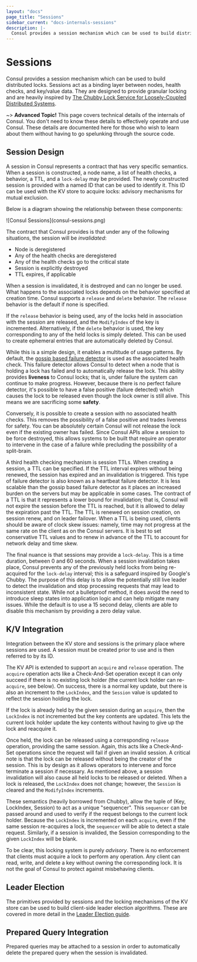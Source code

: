 ```yaml
---
layout: "docs"
page_title: "Sessions"
sidebar_current: "docs-internals-sessions"
description: |-
  Consul provides a session mechanism which can be used to build distributed locks. Sessions act as a binding layer between nodes, health checks, and key/value data. They are designed to provide granular locking and are heavily inspired by The Chubby Lock Service for Loosely-Coupled Distributed Systems.
---
```


# Sessions

Consul provides a session mechanism which can be used to build distributed locks.
Sessions act as a binding layer between nodes, health checks, and key/value data.
They are designed to provide granular locking and are heavily inspired by
[The Chubby Lock Service for Loosely-Coupled Distributed Systems](http://research.google.com/archive/chubby.html).

~> **Advanced Topic!** This page covers technical details of
the internals of Consul. You don't need to know these details to effectively
operate and use Consul. These details are documented here for those who wish
to learn about them without having to go spelunking through the source code.

## Session Design

A session in Consul represents a contract that has very specific semantics.
When a session is constructed, a node name, a list of health checks, a behavior,
a TTL, and a `lock-delay` may be provided. The newly constructed session is provided with
a named ID that can be used to identify it. This ID can be used with the KV
store to acquire locks: advisory mechanisms for mutual exclusion.

Below is a diagram showing the relationship between these components:

<div class="center">
![Consul Sessions](consul-sessions.png)
</div>

The contract that Consul provides is that under any of the following
situations, the session will be *invalidated*:

* Node is deregistered
* Any of the health checks are deregistered
* Any of the health checks go to the critical state
* Session is explicitly destroyed
* TTL expires, if applicable

When a session is invalidated, it is destroyed and can no longer
be used. What happens to the associated locks depends on the
behavior specified at creation time. Consul supports a `release`
and `delete` behavior. The `release` behavior is the default
if none is specified.

If the `release` behavior is being used, any of the locks held in
association with the session are released, and the `ModifyIndex` of
the key is incremented. Alternatively, if the `delete` behavior is
used, the key corresponding to any of the held locks is simply deleted.
This can be used to create ephemeral entries that are automatically
deleted by Consul.

While this is a simple design, it enables a multitude of usage
patterns. By default, the
[gossip based failure detector](/docs/internals/gossip.html)
is used as the associated health check. This failure detector allows
Consul to detect when a node that is holding a lock has failed and
to automatically release the lock. This ability provides **liveness** to
Consul locks; that is, under failure the system can continue to make
progress. However, because there is no perfect failure detector, it's possible
to have a false positive (failure detected) which causes the lock to
be released even though the lock owner is still alive. This means
we are sacrificing some **safety**.

Conversely, it is possible to create a session with no associated
health checks. This removes the possibility of a false positive
and trades liveness for safety. You can be absolutely certain Consul
will not release the lock even if the existing owner has failed.
Since Consul APIs allow a session to be force destroyed, this allows
systems to be built that require an operator to intervene in the
case of a failure while precluding the possibility of a split-brain.

A third health checking mechanism is session TTLs. When creating
a session, a TTL can be specified. If the TTL interval expires without
being renewed, the session has expired and an invalidation is triggered.
This type of failure detector is also known as a heartbeat failure detector.
It is less scalable than the gossip based failure detector as it places
an increased burden on the servers but may be applicable in some cases.
The contract of a TTL is that it represents a lower bound for invalidation;
that is, Consul will not expire the session before the TTL is reached, but it
is allowed to delay the expiration past the TTL. The TTL is renewed on
session creation, on session renew, and on leader failover. When a TTL
is being used, clients should be aware of clock skew issues: namely,
time may not progress at the same rate on the client as on the Consul servers.
It is best to set conservative TTL values and to renew in advance of the TTL
to account for network delay and time skew.

The final nuance is that sessions may provide a `lock-delay`. This
is a time duration, between 0 and 60 seconds. When a session invalidation
takes place, Consul prevents any of the previously held locks from
being re-acquired for the `lock-delay` interval; this is a safeguard
inspired by Google's Chubby. The purpose of this delay is to allow
the potentially still live leader to detect the invalidation and stop
processing requests that may lead to inconsistent state. While not a
bulletproof method, it does avoid the need to introduce sleep states
into application logic and can help mitigate many issues. While the
default is to use a 15 second delay, clients are able to disable this
mechanism by providing a zero delay value.

## K/V Integration

Integration between the KV store and sessions is the primary
place where sessions are used. A session must be created prior to use
and is then referred to by its ID.

The KV API is extended to support an `acquire` and `release` operation.
The `acquire` operation acts like a Check-And-Set operation except it
can only succeed if there is no existing lock holder (the current lock holder
can re-`acquire`, see below). On success, there is a normal key update, but
there is also an increment to the `LockIndex`, and the `Session` value is
updated to reflect the session holding the lock.

If the lock is already held by the given session during an `acquire`, then
the `LockIndex` is not incremented but the key contents are updated. This
lets the current lock holder update the key contents without having to give
up the lock and reacquire it.

Once held, the lock can be released using a corresponding `release` operation,
providing the same session. Again, this acts like a Check-And-Set operations
since the request will fail if given an invalid session. A critical note is
that the lock can be released without being the creator of the session.
This is by design as it allows operators to intervene and force terminate
a session if necessary. As mentioned above, a session invalidation will also
cause all held locks to be released or deleted. When a lock is released, the `LockIndex`
does not change; however, the `Session` is cleared and the `ModifyIndex` increments.

These semantics (heavily borrowed from Chubby), allow the tuple of (Key, LockIndex, Session)
to act as a unique "sequencer". This `sequencer` can be passed around and used
to verify if the request belongs to the current lock holder. Because the `LockIndex`
is incremented on each `acquire`, even if the same session re-acquires a lock,
the `sequencer` will be able to detect a stale request. Similarly, if a session is
invalided, the Session corresponding to the given `LockIndex` will be blank.

To be clear, this locking system is purely *advisory*. There is no enforcement
that clients must acquire a lock to perform any operation. Any client can
read, write, and delete a key without owning the corresponding lock. It is not
the goal of Consul to protect against misbehaving clients.

## Leader Election

The primitives provided by sessions and the locking mechanisms of the KV
store can be used to build client-side leader election algorithms.
These are covered in more detail in the [Leader Election guide](/docs/guides/leader-election.html).

## Prepared Query Integration

Prepared queries may be attached to a session in order to automatically delete
the prepared query when the session is invalidated.
